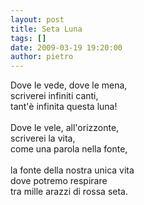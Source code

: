 ```yaml
---
layout: post
title: Seta Luna
tags: []
date: 2009-03-19 19:20:00
author: pietro
---
```

Dove le vede, dove le mena,<br/>scriverei infiniti canti,<br/>tant'è infinita questa luna!<br/><br/>Dove le vele, all'orizzonte,<br/>scriverei la vita,<br/>come una parola nella fonte,<br/><br/>la fonte della nostra unica vita<br/>dove potremo respirare<br/>tra mille arazzi di rossa seta.
